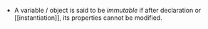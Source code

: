- A variable / object is said to be *immutable* if after declaration or [[instantiation]], its properties cannot be modified.
